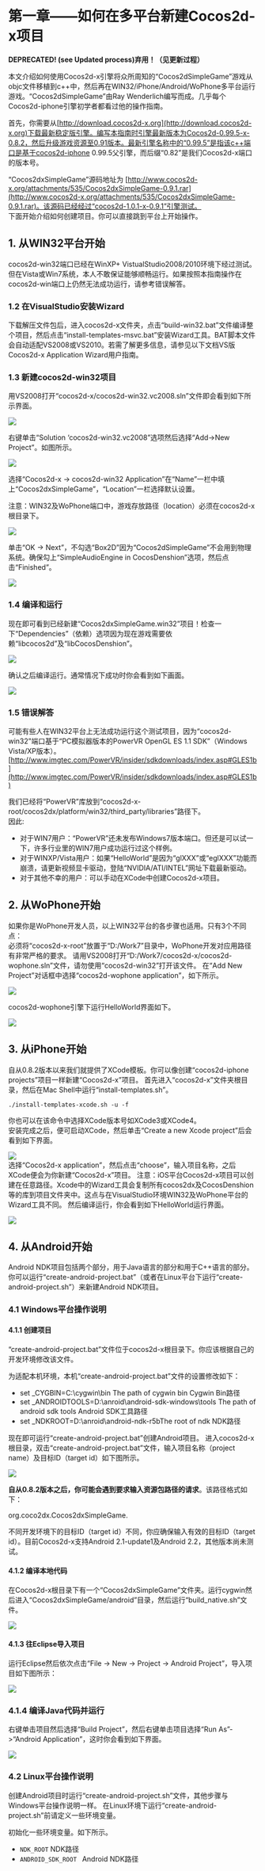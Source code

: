 # 第一章——如何在多平台新建Cocos2d-x项目

**DEPRECATED! (see Updated process)弃用！（见更新过程）**

本文介绍如何使用Cocos2d-x引擎将众所周知的“Cocos2dSimpleGame”游戏从objc文件移植到c++中，然后再在WIN32/iPhone/Android/WoPhone多平台运行游戏。“Cocos2dSimpleGame”由Ray Wenderlich编写而成。几乎每个Cocos2d-iphone引擎初学者都看过他的操作指南。

首先，你需要从[http://download.cocos2d-x.org](http://download.cocos2d-x.org)下载最新稳定版引擎。编写本指南时引擎最新版本为Cocos2d-0.99.5-x-0.8.2，然后升级游戏资源至0.91版本。最新引擎名称中的“0.99.5”是指该c++端口是基于cocos2d-iphone 0.99.5父引擎，而后缀“0.82”是我们Cocos2d-x端口的版本号。

“Cocos2dxSimpleGame”源码地址为 [http://www.cocos2d-x.org/attachments/535/Cocos2dxSimpleGame-0.9.1.rar](http://www.cocos2d-x.org/attachments/535/Cocos2dxSimpleGame-0.9.1.rar)。该源码已经经过“cocos2d-1.0.1-x-0.9.1”引擎测试。             
下面开始介绍如何创建项目。你可以直接跳到平台上开始操作。

## 1. 从WIN32平台开始

cocos2d-win32端口已经在WinXP+ VistualStudio2008/2010环境下经过测试。但在Vista或Win7系统，本人不敢保证能够顺畅运行。如果按照本指南操作在cocos2d-win端口上仍然无法成功运行，请参考错误解答。

### 1.2 在VisualStudio安装Wizard

下载解压文件包后，进入cocos2d-x文件夹，点击“build-win32.bat”文件编译整个项目，然后点击“install-templates-msvc.bat”安装Wizard工具。BAT脚本文件会自动适配VS2008或VS2010。若需了解更多信息，请参见以下文档VS版Cocos2d-x Application Wizard用户指南。

### 1.3 新建cocos2d-win32项目

用VS2008打开“cocos2d-x/cocos2d-win32.vc2008.sln”文件即会看到如下所示界面。

![](./res/Win32Libs.png)

右键单击“Solution ‘cocos2d-win32.vc2008”选项然后选择“Add->New Project”。如图所示。

![](./res/Win32AddProject.png)

选择“Cocos2d-x -> cocos2d-win32 Application”在“Name”一栏中填上“Cocos2dxSimpleGame”，“Location”一栏选择默认设置。

注意：WIN32及WoPhone端口中，游戏存放路径（location）必须在cocos2d-x根目录下。

![](./res/Win32NewProjectLocation.png)

单击“OK -> Next”，不勾选“Box2D”因为“Cocos2dSimpleGame”不会用到物理系统。确保勾上“SimpleAudioEngine in CocosDenshion”选项，然后点击“Finished”。

![](./res/Win32NewProjectCheckModules.png)
### 1.4 编译和运行

现在即可看到已经新建“Cocos2dxSimpleGame.win32”项目！检查一下“Dependencies”（依赖）选项因为现在游戏需要依赖“libcocos2d”及“libCocosDenshion”。

![](./res/Win32ProjectDependencies.png)

确认之后编译运行。通常情况下成功时你会看到如下画面。

![](./res/Win32helloworld.png)

### 1.5 错误解答

可能有些人在WIN32平台上无法成功运行这个测试项目，因为“cocos2d-win32”端口基于“PC模拟器版本的PowerVR OpenGL ES 1.1 SDK”（Windows Vista/XP版本）。[http://www.imgtec.com/PowerVR/insider/sdkdownloads/index.asp#GLES1b](http://www.imgtec.com/PowerVR/insider/sdkdownloads/index.asp#GLES1b)

我们已经将“PowerVR”库放到“cocos2d-x-root/cocos2dx/platform/win32/third_party/libraries”路径下。    
因此:

- 对于WIN7用户：“PowerVR”还未发布Windows7版本端口。但还是可以试一下，许多行业里的WIN7用户成功运行过这个样例。
- 对于WINXP/Vista用户：如果“HelloWorld”是因为“glXXX”或“eglXXX”功能而崩溃，请更新视频显卡驱动，登陆“NVIDIA/ATI/INTEL”网址下载最新驱动。
- 对于其他不幸的用户：可以手动在XCode中创建Cocos2d-x项目。
## 2. 从WoPhone开始

如果你是WoPhone开发人员，以上WIN32平台的各步骤也适用。只有3个不同点：      
必须将“cocos2d-x-root”放置于“D:/Work7”目录中，WoPhone开发对应用路径有非常严格的要求。
请用VS2008打开“D:/Work7/cocos2d-x/cocos2d-wophone.sln”文件，请勿使用“cocos2d-win32”打开该文件。
在“Add New Project”对话框中选择“cocos2d-wophone application”，如下所示。

![](./res/WoPhoneNewProject.png)

cocos2d-wophone引擎下运行HelloWorld界面如下。

![](./res/WoPhoneHelloWorld.png)
## 3. 从iPhone开始

自从0.8.2版本以来我们就提供了XCode模板。你可以像创建“cocos2d-iphone projects”项目一样新建“Cocos2d-x”项目。
首先进入“cocos2d-x”文件夹根目录，然后在Mac Shell中运行“install-templates.sh”。     
``` 
./install-templates-xcode.sh -u -f
```
你也可以在该命令中选择XCode版本号如XCode3或XCode4。     
安装完成之后，便可启动XCode，然后单击“Create a new Xcode project”后会看到如下界面。          

![](./res/IOSNewProject.png)          
选择“Cocos2d-x application”，然后点击“choose”，输入项目名称，之后XCode便会为你新建“Cocos2d-x”项目。
注意：iOS平台Cocos2d-x项目可以创建在任意路径。Xcode中的Wizard工具会复制所有cocos2dx及CocosDenshion等的库到项目文件夹中。这点与在VisualStudio环境WIN32及WoPhone平台的Wizard工具不同。
然后编译运行，你会看到如下HelloWorld运行界面。

![](./res/IOSHelloWorld.png)   
## 4. 从Android开始

Android NDK项目包括两个部分，用于Java语言的部分和用于C++语言的部分。你可以运行“create-android-project.bat”（或者在Linux平台下运行“create-android-project.sh”）来新建Android NDK项目。
### 4.1 Windows平台操作说明
#### 4.1.1 创建项目
“create-android-project.bat”文件位于cocos2d-x根目录下。你应该根据自己的开发环境修改该文件。

为适配本机环境，本机“create-android-project.bat”文件的设置修改如下：

- set _CYGBIN=C:\cygwin\bin The path of cygwin bin Cygwin Bin路径
- set _ANDROIDTOOLS=D:\anroid\android-sdk-windows\tools The path of android sdk tools Android SDK工具路径
- set _NDKROOT=D:\anroid\android-ndk-r5bThe root of ndk NDK路径

现在即可运行“create-android-project.bat”创建Android项目。
进入cocos2d-x根目录，双击“create-android-project.bat”文件，输入项目名称（project name）及目标ID（target id）如下图所示。

![](./res/AndroidNewProject.jpg)

**自从0.8.2版本之后，你可能会遇到要求输入资源包路径的请求**。该路径格式如下：

org.coco2dx.Cocos2dxSimpleGame.      

不同开发环境下的目标ID（target id）不同，你应确保输入有效的目标ID（target id）。目前Cocos2d-x支持Android 2.1-update1及Android 2.2，其他版本尚未测试。

#### 4.1.2 编译本地代码

在Cocos2d-x根目录下有一个“Cocos2dxSimpleGame”文件夹。运行cygwin然后进入“Cocos2dxSimpleGame/android”目录，然后运行“build_native.sh”文件。

![](./res/BuildNativeCode.jpg)
#### 4.1.3 往Eclipse导入项目

运行Eclipse然后依次点击“File -> New -> Project -> Android Project”，导入项目如下图所示：

![](./res/ImportProject.jpg)
### 4.1.4 编译Java代码并运行

右键单击项目然后选择“Build Project”，然后右键单击项目选择“Run As”->“Android Application”，这时你会看到如下界面。

![](./res/HelloWorldAndroid.jpg)
### 4.2 Linux平台操作说明

创建Android项目时运行“create-android-project.sh”文件，其他步骤与Windows平台操作说明一样。
在Linux环境下运行“create-android-project.sh”前请定义一些环境变量。

初始化一些环境变量。如下所示。

- `NDK_ROOT` NDK路径
- `ANDROID_SDK_ROOT ` Android NDK路径